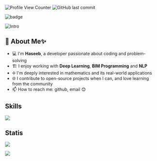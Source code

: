 ![Profile View Counter](https://komarev.com/ghpvc/?username=QuantumNovice)
![GitHub last commit](https://img.shields.io/github/last-commit/QuantumNovice/QuantumNovice)

![badge](https://glitch-image.vercel.app/api?text=Soy%20Haseeb%20%20%20%20%20%20%20%20%20%20%20%20%20)

![Intro](https://readme-typing-svg.demolab.com?font=Arial&pause=1000&color=D4D4D4&width=435&height=30&lines=Hi!++++++++++++I+am+Haseeb!)

<!--
Haseeb is a passionate developer with a strong background in civil engineering and architecture. He specializes in Deep Learning, NLP, and BIM Programming, with expertise in Building Information Modeling (BIM) in Korea. As a developer deeply interested in mathematics and real-world problem-solving, Haseeb also contributes to open-source projects and engages with the programming community. With a dual major in architecture and civil engineering, Haseeb bridges technical and creative domains. His interests span machine learning, artificial intelligence, and data-driven engineering solutions. Reach out via GitHub or email.

하심(Haseeb)은 건축학 및 토목공학을 전공한 개발자로, 딥러닝(Deep Learning), 자연어처리(NLP), 그리고 BIM 프로그래밍에 전문성을 가지고 있습니다. 한국에서 BIM(Building Information Modeling) 분야에 경험이 있으며, 수학과 실제 문제 해결에 깊은 관심을 갖고 있습니다. 오픈 소스 프로젝트에 기여하며 개발자 커뮤니티와의 교류를 소중히 여기고 있습니다. 기계 학습, 인공지능, 데이터 기반의 엔지니어링 솔루션에 관심이 있으며, GitHub 또는 이메일을 통해 연락 가능합니다.
-->

## 👋 About Me✨

- 💻 I'm **Haseeb**, a developer passionate about coding and problem-solving
- 🏗️ I enjoy working with **Deep Learning**, **BIM Programming** and **NLP**
- ➗ I'm deeply interested in mathematics and its real-world applications
- 🌐 I contribute to open-source projects when I can, and love learning from the community
- 📫 How to reach me: github, email 😊

## Skills

[![](https://skillicons.dev/icons?i=ts,py,cs,vue,rust,cpp,c,html,sass,postgresql,solidjs,flutter,fortran,godot,js,jenkins,docker,p5js)]()

## Statis

![](https://github-profile-summary-cards.vercel.app/api/cards/profile-details?username=QuantumNovice&theme=vue)

![](https://github-profile-trophy.vercel.app/?username=QuantumNovice&theme=algolia)
